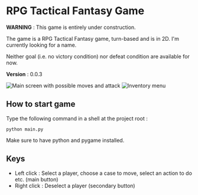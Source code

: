 # RPG Tactical Fantasy Game

<b>WARNING</b> : This game is entirely under construction.

The game is a RPG Tactical Fantasy game, turn-based and is in 2D.
I'm currently looking for a name.

Neither goal (i.e. no victory condition) nor defeat condition are available for now.

<b>Version</b> : 0.0.3

![Main screen with possible moves and attack](https://raw.githubusercontent.com/Grimmys/rpg_tactical_fantasy_game/master/screenshots/player_moves_and_attacks_avalaibles.png)
![Inventory menu](https://raw.githubusercontent.com/Grimmys/rpg_tactical_fantasy_game/master/screenshots/inventory_weapon_interaction_menu.png)

## How to start game

Type the following command in a shell at the project root :

``python main.py``

Make sure to have python and pygame installed.

## Keys

* Left click : Select a player, choose a case to move, select an action to do etc. (main button)
* Right click : Deselect a player (secondary button)
